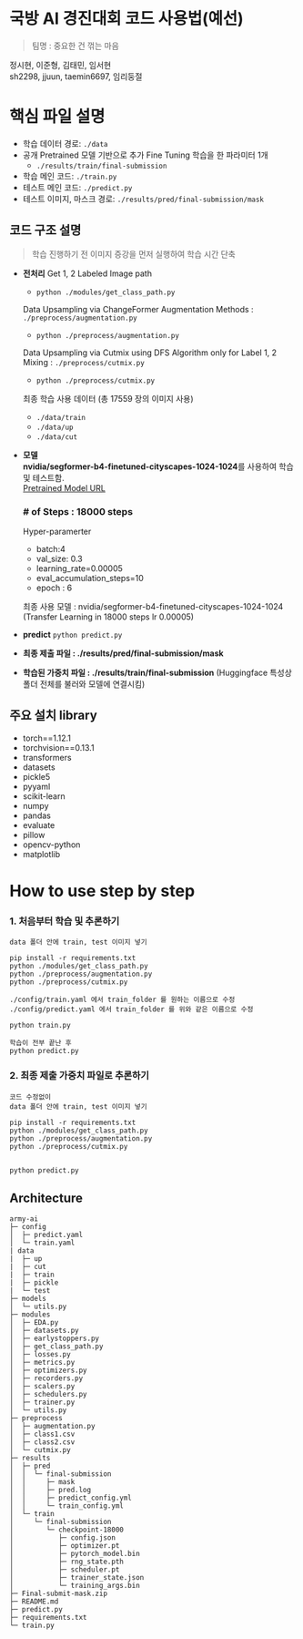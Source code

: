 # 국방 AI 경진대회 코드 사용법(예선)

> 팀명 : 중요한 건 꺾는 마음

정시현, 이준형, 김태민, 임서현  
sh2298, jjuun, taemin6697, 임리둥절

# 핵심 파일 설명

- 학습 데이터 경로: `./data`
- 공개 Pretrained 모델 기반으로 추가 Fine Tuning 학습을 한 파라미터 1개
  - `./results/train/final-submission`
- 학습 메인 코드: `./train.py`
- 테스트 메인 코드: `./predict.py`
- 테스트 이미지, 마스크 경로: `./results/pred/final-submission/mask `

## 코드 구조 설명

> 학습 진행하기 전 이미지 증강을 먼저 실행하여 학습 시간 단축

- **전처리**
  Get 1, 2 Labeled Image path

  - `python ./modules/get_class_path.py`

  Data Upsampling via ChangeFormer Augmentation Methods : `./preprocess/augmentation.py`

  - `python ./preprocess/augmentation.py`

  Data Upsampling via Cutmix using DFS Algorithm only for Label 1, 2 Mixing : `./preprocess/cutmix.py`

  - `python ./preprocess/cutmix.py`

  최종 학습 사용 데이터 (총 17559 장의 이미지 사용)

  - `./data/train`
  - `./data/up`
  - `./data/cut`

- **모델  
  nvidia/segformer-b4-finetuned-cityscapes-1024-1024**를 사용하여 학습 및 테스트함.  
  [Pretrained Model URL](https://huggingface.co/nvidia/segformer-b4-finetuned-cityscapes-1024-1024)

  ### # of Steps : 18000 steps

  Hyper-paramerter

  - batch:4
  - val_size: 0.3
  - learning_rate=0.00005
  - eval_accumulation_steps=10
  - epoch : 6

  최종 사용 모델 :
  nvidia/segformer-b4-finetuned-cityscapes-1024-1024 (Transfer Learning in 18000 steps lr 0.00005)

- **predict**
  `python predict.py`

- **최종 제출 파일 : ./results/pred/final-submission/mask**
- **학습된 가중치 파일 : ./results/train/final-submission** (Huggingface 특성상 폴더 전체를 불러와 모델에 연결시킴)

## 주요 설치 library

- torch==1.12.1
- torchvision==0.13.1
- transformers
- datasets
- pickle5
- pyyaml
- scikit-learn
- numpy
- pandas
- evaluate
- pillow
- opencv-python
- matplotlib

# How to use step by step

### 1. 처음부터 학습 및 추론하기

```
data 폴더 안에 train, test 이미지 넣기

pip install -r requirements.txt
python ./modules/get_class_path.py
python ./preprocess/augmentation.py
python ./preprocess/cutmix.py

./config/train.yaml 에서 train_folder 를 원하는 이름으로 수정
./config/predict.yaml 에서 train_folder 를 위와 같은 이름으로 수정

python train.py

학습이 전부 끝난 후
python predict.py
```

### 2. 최종 제출 가중치 파일로 추론하기

```
코드 수정없이
data 폴더 안에 train, test 이미지 넣기

pip install -r requirements.txt
python ./modules/get_class_path.py
python ./preprocess/augmentation.py
python ./preprocess/cutmix.py


python predict.py
```

## Architecture

```
army-ai
├─ config
│  ├─ predict.yaml
│  └─ train.yaml
| data
|  ├─ up
|  ├─ cut
|  ├─ train
|  ├─ pickle
|  └─ test
├─ models
│  └─ utils.py
├─ modules
│  ├─ EDA.py
│  ├─ datasets.py
│  ├─ earlystoppers.py
│  ├─ get_class_path.py
│  ├─ losses.py
│  ├─ metrics.py
│  ├─ optimizers.py
│  ├─ recorders.py
│  ├─ scalers.py
│  ├─ schedulers.py
│  ├─ trainer.py
│  └─ utils.py
├─ preprocess
│  ├─ augmentation.py
│  ├─ class1.csv
│  ├─ class2.csv
│  └─ cutmix.py
├─ results
│  ├─ pred
│  │  └─ final-submission
│  │     ├─ mask
│  │     ├─ pred.log
│  │     ├─ predict_config.yml
│  │     └─ train_config.yml
│  └─ train
│     └─ final-submission
│        └─ checkpoint-18000
│           ├─ config.json
│           ├─ optimizer.pt
│           ├─ pytorch_model.bin
│           ├─ rng_state.pth
│           ├─ scheduler.pt
│           ├─ trainer_state.json
│           └─ training_args.bin
├─ Final-submit-mask.zip
├─ README.md
├─ predict.py
├─ requirements.txt
└─ train.py
```
